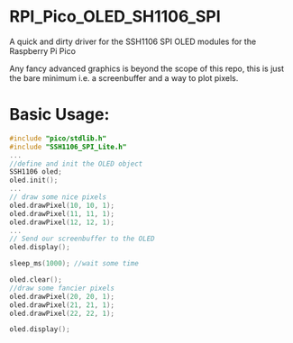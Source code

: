 # RPI_Pico_OLED_SH1106_SPI
A quick and dirty driver for the SSH1106 SPI OLED modules for the Raspberry Pi Pico

Any fancy advanced graphics is beyond the scope of this repo, this is just the bare minimum i.e. a screenbuffer and a way to plot pixels.

# Basic Usage:

```C++
#include "pico/stdlib.h"
#include "SSH1106_SPI_Lite.h"
...
//define and init the OLED object
SSH1106 oled;
oled.init();
...
// draw some nice pixels
oled.drawPixel(10, 10, 1);
oled.drawPixel(11, 11, 1);
oled.drawPixel(12, 12, 1);
...
// Send our screenbuffer to the OLED
oled.display();

sleep_ms(1000); //wait some time

oled.clear();
//draw some fancier pixels
oled.drawPixel(20, 20, 1);
oled.drawPixel(21, 21, 1);
oled.drawPixel(22, 22, 1);

oled.display();
```
